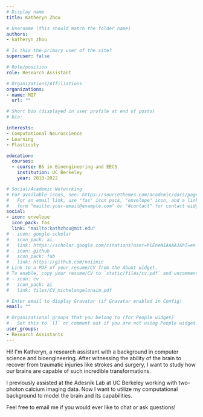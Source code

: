 ```yaml
---
# Display name
title: Katheryn Zhou

# Username (this should match the folder name)
authors:
- katheryn_zhou

# Is this the primary user of the site?
superuser: false

# Role/position
role: Research Assistant

# Organizations/Affiliations
organizations:
- name: MIT
  url: ""

# Short bio (displayed in user profile at end of posts)
# bio: 

interests:
- Computational Neuroscience
- Learning
- Plasticity

education:
  courses:
  - course: BS in Bioengineering and EECS
    institution: UC Berkeley
    year: 2018-2022

# Social/Academic Networking
# For available icons, see: https://sourcethemes.com/academic/docs/page-builder/#icons
#   For an email link, use "fas" icon pack, "envelope" icon, and a link in the
#   form "mailto:your-email@example.com" or "#contact" for contact widget.
social:
- icon: envelope
  icon_pack: fas
  link: "mailto:kathzhou@mit.edu"
# - icon: google-scholar
#   icon_pack: ai
#   link: https://scholar.google.com/citations?user=hCEneNIAAAAJ&hl=en
# - icon: github
#   icon_pack: fab
#   link: https://github.com/naiimic
# Link to a PDF of your resume/CV from the About widget.
# To enable, copy your resume/CV to `static/files/cv.pdf` and uncomment the lines below.
# - icon: cv
#   icon_pack: ai
#   link: files/CV_michelangelonaim.pdf

# Enter email to display Gravatar (if Gravatar enabled in Config)
email: ""

# Organizational groups that you belong to (for People widget)
#   Set this to `[]` or comment out if you are not using People widget.
user_groups:
- Research Assistants
---
```

Hi! I'm Katheryn, a research assistant with a background in computer science and bioengineering. After witnessing the ability of the brain to recover from traumatic injuries like strokes and surgery, I want to study how our brains are capable of such incredible transformations. 

I previously assisted at the Adesnik Lab at UC Berkeley working with two-photon calcium imaging data. Now I want to utilize my computational background to model the brain and its capabilities.

Feel free to email me if you would ever like to chat or ask questions!
